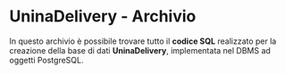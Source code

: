 # UninaDelivery - Archivio

In questo archivio è possibile trovare tutto il **codice SQL** realizzato per la creazione della base di dati **UninaDelivery**, implementata nel DBMS ad oggetti PostgreSQL.

